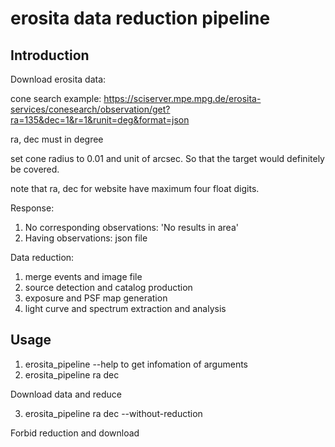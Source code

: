 # erosita data reduction pipeline
## Introduction
Download erosita data:

cone search example: https://sciserver.mpe.mpg.de/erosita-services/conesearch/observation/get?ra=135&dec=1&r=1&runit=deg&format=json

ra, dec must in degree

set cone radius to 0.01 and unit of arcsec. So that the target would definitely be covered.

note that ra, dec for website have maximum four float digits.

Response:

1. No corresponding observations: 'No results in area'
2. Having observations: json file

Data reduction:
1. merge events and image file
2. source detection and catalog production
3. exposure and PSF map generation
4. light curve and spectrum extraction and analysis
## Usage
1. erosita_pipeline --help to get infomation of arguments
2. erosita_pipeline ra dec

Download data and reduce

3. erosita_pipeline ra dec --without-reduction

Forbid reduction and download 
